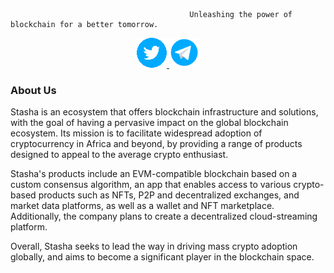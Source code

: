 
                                            Unleashing the power of blockchain for a better tomorrow.
                                                            
<p align = "center"> 
  <a href = "https://twitter.com/stashahq">
    <img src="https://raw.githubusercontent.com/stashaHq/.github/main/profile/twitternew.png" alt = "Twitter Icon">
  </a>
  <a href = "https://t.me/mystasha">
    <img src="https://raw.githubusercontent.com/stashaHq/.github/main/profile/telegram.png" alt = "Telegram Icon">
  </a>
</p>

### About Us
Stasha is an ecosystem that offers blockchain infrastructure and solutions, with the goal of having a pervasive impact on the global blockchain ecosystem. Its mission is to facilitate widespread adoption of cryptocurrency in Africa and beyond, by providing a range of products designed to appeal to the average crypto enthusiast.

Stasha's products include an EVM-compatible blockchain based on a custom consensus algorithm, an app that enables access to various crypto-based products such as NFTs, P2P and decentralized exchanges, and market data platforms, as well as a wallet and NFT marketplace. Additionally, the company plans to create a decentralized cloud-streaming platform.

Overall, Stasha seeks to lead the way in driving mass crypto adoption globally, and aims to become a significant player in the blockchain space.

